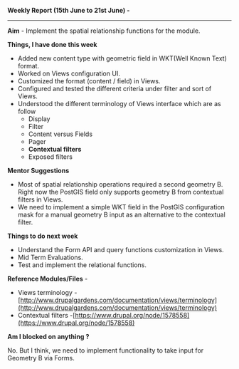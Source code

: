 **Weekly Report (15th June to 21st June) -**

***

**Aim** - Implement the spatial relationship functions for the module.

**Things, I have done this week**

* Added new content type with geometric field in WKT(Well Known Text) format. 
* Worked on Views configuration UI.
* Customized the format (content / field) in Views.
* Configured and tested the different criteria under filter and sort of Views.
* Understood the different terminology of Views interface which are as follow
  * Display
  * Filter
  * Content versus Fields 
  * Pager 
  * **Contextual filters**
  * Exposed filters

**Mentor Suggestions**

* Most of spatial relationship operations required a second geometry B. Right now the PostGIS field only supports geometry B from contextual filters in Views.
* We need to implement a simple WKT field in the PostGIS configuration mask for a manual geometry B input as an alternative to the contextual filter.

**Things to do next week**

* Understand the Form API and query functions customization in Views. 
* Mid Term Evaluations.
* Test and implement the relational functions.  

**Reference Modules/Files** - 
* Views terminology - [http://www.drupalgardens.com/documentation/views/terminology](http://www.drupalgardens.com/documentation/views/terminology)
* Contextual filters -[https://www.drupal.org/node/1578558](https://www.drupal.org/node/1578558)

**Am I blocked on anything ?**

No. But I think, we need to implement functionality to take input for Geometry B via Forms. 
